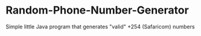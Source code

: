 # Random-Phone-Number-Generator
Simple little Java program that generates "valid" +254 (Safaricom) numbers
